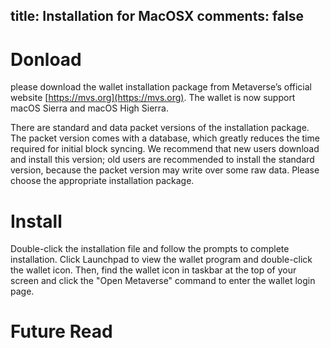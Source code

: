 title: Installation for MacOSX
comments: false
---

# Donload 
please download the wallet installation package from Metaverse’s official website [https://mvs.org](https://mvs.org). The wallet is now support macOS Sierra and macOS High Sierra.

There are standard and data packet versions of the installation package. The packet version comes with a database, which greatly reduces the time required for initial block syncing. We recommend that new users download and install this version; old users are recommended to install the standard version, because the packet version may write over some raw data. Please choose the appropriate installation package.

# Install
Double-click the installation file and follow the prompts to complete installation. Click Launchpad to view the wallet program and double-click the wallet icon. Then, find the wallet icon in taskbar at the top of your screen and click the "Open Metaverse" command to enter the wallet login page.

# Future Read

